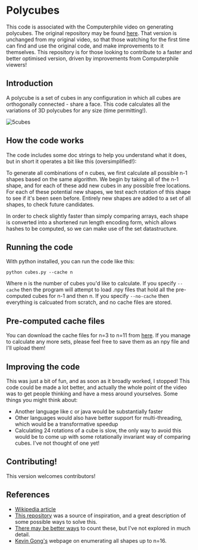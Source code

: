 # Polycubes
This code is associated with the Computerphile video on generating polycubes. The original repository may be found [here](https://github.com/mikepound/cubes). That version is unchanged from my original video, so that those watching for the first time can find and use the original code, and make improvements to it themselves. This repository is for those looking to contribute to a faster and better optimised version, driven by improvements from Computerphile viewers!

## Introduction
A polycube is a set of cubes in any configuration in which all cubes are orthogonally connected - share a face. This code calculates all the variations of 3D polycubes for any size (time permitting!). 

![5cubes](https://github.com/mikepound/cubes/assets/9349459/4fe60d01-c197-4cb3-b298-1dbae8517a74)


## How the code works
The code includes some doc strings to help you understand what it does, but in short it operates a bit like this (oversimplified!):

To generate all combinations of n cubes, we first calculate all possible n-1 shapes based on the same algorithm. We begin by taking all of the n-1 shape, and for each of these add new cubes in any possible free locations. For each of these potential new shapes, we test each rotation of this shape to see if it's been seen before. Entirely new shapes are added to a set of all shapes, to check future candidates.

In order to check slightly faster than simply comparing arrays, each shape is converted into a shortened run length encoding form, which allows hashes to be computed, so we can make use of the set datastructure.

## Running the code
With python installed, you can run the code like this:

`python cubes.py --cache n`

Where n is the number of cubes you'd like to calculate. If you specify `--cache` then the program will attempt to load .npy files that hold all the pre-computed cubes for n-1 and then n. If you specify `--no-cache` then everything is calcuated from scratch, and no cache files are stored.

## Pre-computed cache files
You can download the cache files for n=3 to n=11 from [here](https://drive.google.com/drive/folders/1Ls3gJCrNQ17yg1IhrIav70zLHl858Fl4?usp=drive_link). If you manage to calculate any more sets, please feel free to save them as an npy file and I'll upload them!

## Improving the code
This was just a bit of fun, and as soon as it broadly worked, I stopped! This code could be made a lot better, and actually the whole point of the video was to get people thinking and have a mess around yourselves. Some things you might think about:
- Another language like c or java would be substantially faster
- Other languages would also have better support for multi-threading, which would be a transformative speedup
- Calculating 24 rotations of a cube is slow, the only way to avoid this would be to come up with some rotationally invariant way of comparing cubes. I've not thought of one yet!

## Contributing!
This version welcomes contributors!

## References
- [Wikipedia article](https://en.wikipedia.org/wiki/Polycube)
- [This repository](https://github.com/noelle-crawfish/Enumerating-Polycubes) was a source of inspiration, and a great description of some possible ways to solve this.
- [There may be better ways](https://www.sciencedirect.com/science/article/pii/S0012365X0900082X) to count these, but I've not explored in much detail.
- [Kevin Gong's](http://kevingong.com/Polyominoes/Enumeration.html) webpage on enumerating all shapes up to n=16.
